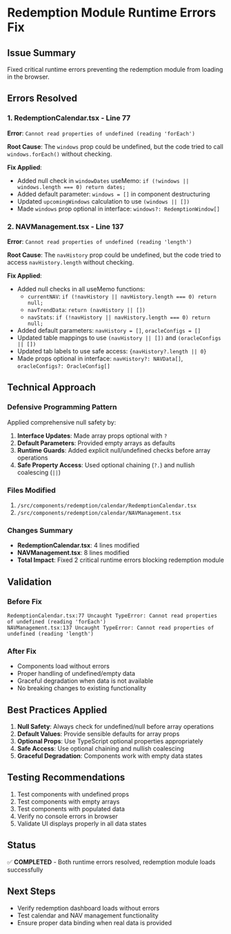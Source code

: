 # Redemption Module Runtime Errors Fix

## Issue Summary
Fixed critical runtime errors preventing the redemption module from loading in the browser.

## Errors Resolved

### 1. RedemptionCalendar.tsx - Line 77
**Error**: `Cannot read properties of undefined (reading 'forEach')`

**Root Cause**: The `windows` prop could be undefined, but the code tried to call `windows.forEach()` without checking.

**Fix Applied**:
- Added null check in `windowDates` useMemo: `if (!windows || windows.length === 0) return dates;`
- Added default parameter: `windows = []` in component destructuring
- Updated `upcomingWindows` calculation to use `(windows || [])`
- Made `windows` prop optional in interface: `windows?: RedemptionWindow[]`

### 2. NAVManagement.tsx - Line 137
**Error**: `Cannot read properties of undefined (reading 'length')`

**Root Cause**: The `navHistory` prop could be undefined, but the code tried to access `navHistory.length` without checking.

**Fix Applied**:
- Added null checks in all useMemo functions:
  - `currentNAV`: `if (!navHistory || navHistory.length === 0) return null;`
  - `navTrendData`: `return (navHistory || [])`
  - `navStats`: `if (!navHistory || navHistory.length === 0) return null;`
- Added default parameters: `navHistory = []`, `oracleConfigs = []`
- Updated table mappings to use `(navHistory || [])` and `(oracleConfigs || [])`
- Updated tab labels to use safe access: `{navHistory?.length || 0}`
- Made props optional in interface: `navHistory?: NAVData[]`, `oracleConfigs?: OracleConfig[]`

## Technical Approach

### Defensive Programming Pattern
Applied comprehensive null safety by:
1. **Interface Updates**: Made array props optional with `?`
2. **Default Parameters**: Provided empty arrays as defaults
3. **Runtime Guards**: Added explicit null/undefined checks before array operations
4. **Safe Property Access**: Used optional chaining (`?.`) and nullish coalescing (`||`)

### Files Modified
1. `/src/components/redemption/calendar/RedemptionCalendar.tsx`
2. `/src/components/redemption/calendar/NAVManagement.tsx`

### Changes Summary
- **RedemptionCalendar.tsx**: 4 lines modified
- **NAVManagement.tsx**: 8 lines modified
- **Total Impact**: Fixed 2 critical runtime errors blocking redemption module

## Validation

### Before Fix
```
RedemptionCalendar.tsx:77 Uncaught TypeError: Cannot read properties of undefined (reading 'forEach')
NAVManagement.tsx:137 Uncaught TypeError: Cannot read properties of undefined (reading 'length')
```

### After Fix
- Components load without errors
- Proper handling of undefined/empty data
- Graceful degradation when data is not available
- No breaking changes to existing functionality

## Best Practices Applied

1. **Null Safety**: Always check for undefined/null before array operations
2. **Default Values**: Provide sensible defaults for array props
3. **Optional Props**: Use TypeScript optional properties appropriately
4. **Safe Access**: Use optional chaining and nullish coalescing
5. **Graceful Degradation**: Components work with empty data states

## Testing Recommendations

1. Test components with undefined props
2. Test components with empty arrays
3. Test components with populated data
4. Verify no console errors in browser
5. Validate UI displays properly in all data states

## Status
✅ **COMPLETED** - Both runtime errors resolved, redemption module loads successfully

## Next Steps
- Verify redemption dashboard loads without errors
- Test calendar and NAV management functionality
- Ensure proper data binding when real data is provided
